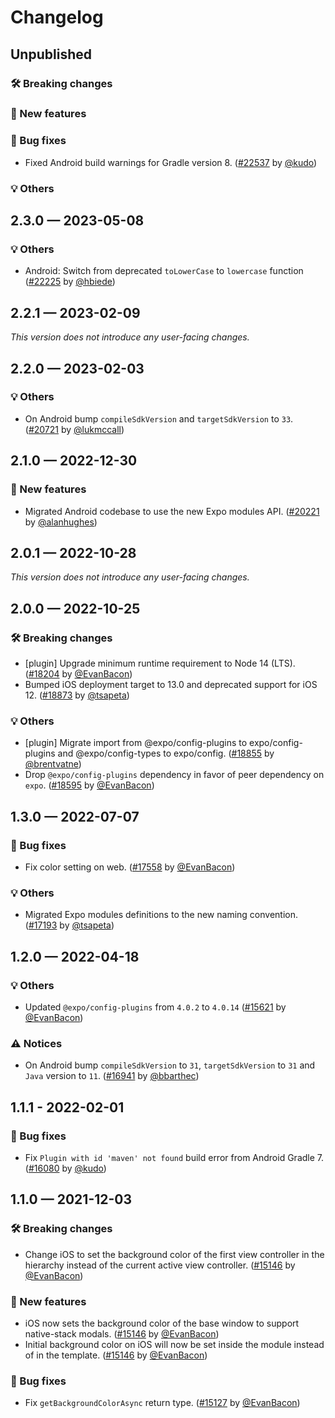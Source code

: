 # Changelog

## Unpublished

### 🛠 Breaking changes

### 🎉 New features

### 🐛 Bug fixes

- Fixed Android build warnings for Gradle version 8. ([#22537](https://github.com/expo/expo/pull/22537) by [@kudo](https://github.com/kudo))

### 💡 Others

## 2.3.0 — 2023-05-08

### 💡 Others

- Android: Switch from deprecated `toLowerCase` to `lowercase` function ([#22225](https://github.com/expo/expo/pull/22225) by [@hbiede](https://github.com/hbiede))

## 2.2.1 — 2023-02-09

_This version does not introduce any user-facing changes._

## 2.2.0 — 2023-02-03

### 💡 Others

- On Android bump `compileSdkVersion` and `targetSdkVersion` to `33`. ([#20721](https://github.com/expo/expo/pull/20721) by [@lukmccall](https://github.com/lukmccall))

## 2.1.0 — 2022-12-30

### 🎉 New features

- Migrated Android codebase to use the new Expo modules API. ([#20221](https://github.com/expo/expo/pull/20221) by [@alanhughes](https://github.com/alanjhughes))

## 2.0.1 — 2022-10-28

_This version does not introduce any user-facing changes._

## 2.0.0 — 2022-10-25

### 🛠 Breaking changes

- [plugin] Upgrade minimum runtime requirement to Node 14 (LTS). ([#18204](https://github.com/expo/expo/pull/18204) by [@EvanBacon](https://github.com/EvanBacon))
- Bumped iOS deployment target to 13.0 and deprecated support for iOS 12. ([#18873](https://github.com/expo/expo/pull/18873) by [@tsapeta](https://github.com/tsapeta))

### 💡 Others

- [plugin] Migrate import from @expo/config-plugins to expo/config-plugins and @expo/config-types to expo/config. ([#18855](https://github.com/expo/expo/pull/18855) by [@brentvatne](https://github.com/brentvatne))
- Drop `@expo/config-plugins` dependency in favor of peer dependency on `expo`. ([#18595](https://github.com/expo/expo/pull/18595) by [@EvanBacon](https://github.com/EvanBacon))

## 1.3.0 — 2022-07-07

### 🐛 Bug fixes

- Fix color setting on web. ([#17558](https://github.com/expo/expo/pull/17558) by [@EvanBacon](https://github.com/EvanBacon))

### 💡 Others

- Migrated Expo modules definitions to the new naming convention. ([#17193](https://github.com/expo/expo/pull/17193) by [@tsapeta](https://github.com/tsapeta))

## 1.2.0 — 2022-04-18

### 💡 Others

- Updated `@expo/config-plugins` from `4.0.2` to `4.0.14` ([#15621](https://github.com/expo/expo/pull/15621) by [@EvanBacon](https://github.com/EvanBacon))

### ⚠️ Notices

- On Android bump `compileSdkVersion` to `31`, `targetSdkVersion` to `31` and `Java` version to `11`. ([#16941](https://github.com/expo/expo/pull/16941) by [@bbarthec](https://github.com/bbarthec))

## 1.1.1 - 2022-02-01

### 🐛 Bug fixes

- Fix `Plugin with id 'maven' not found` build error from Android Gradle 7. ([#16080](https://github.com/expo/expo/pull/16080) by [@kudo](https://github.com/kudo))

## 1.1.0 — 2021-12-03

### 🛠 Breaking changes

- Change iOS to set the background color of the first view controller in the hierarchy instead of the current active view controller. ([#15146](https://github.com/expo/expo/pull/15146) by [@EvanBacon](https://github.com/EvanBacon))

### 🎉 New features

- iOS now sets the background color of the base window to support native-stack modals. ([#15146](https://github.com/expo/expo/pull/15146) by [@EvanBacon](https://github.com/EvanBacon))
- Initial background color on iOS will now be set inside the module instead of in the template. ([#15146](https://github.com/expo/expo/pull/15146) by [@EvanBacon](https://github.com/EvanBacon))

### 🐛 Bug fixes

- Fix `getBackgroundColorAsync` return type. ([#15127](https://github.com/expo/expo/pull/15127) by [@EvanBacon](https://github.com/EvanBacon))
